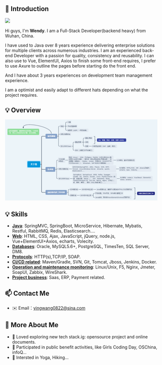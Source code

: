 ## 👋 Introduction


![](https://img.shields.io/static/v1?label=wechat&message=Hey_IsWendy&color=7BB32E&logo=wechat)

Hi guys, I'm **Wendy**. I am a Full-Stack Developer(backend heavy) from Wuhan, China.</br>

I have used to Java over 8 years experience delivering enterprise solutions for multiple clients across numerous industries. I am an experienced back-end Developer with a passion for quality, consistency and reusability. I can also use to Vue, ElementUI, Axios to finish some front-end requires, I prefer to use Axure to outline the pages before starting do the front end.</br>

And I have about 3 years experiences on development team management experience.</br>

I am a optimist and easily adapt to different hats depending on what the project requires.

## 💡 Overview
  ![aboutme](/aboutme.png)


## 💡 Skills

- [**Java**](https://github.com/WendyWongGirl): SpringMVC, SpringBoot, MicroService, Hibernate, Mybatis, Restful, RabbitMQ, Redis, Elasticsearch....
- [**Web**](https://github.com/WendyWongGirl): HTML, CSS, Ajax, JavaScript, jQuery, node.js, Vue+ElementUI+Axios, echarts, Volecity.
- [**Databases**](https://github.com/WendyWongGirl): Oracle, MySQL5.6+, PostgreSQL, TimesTen, SQL Server, DM8.
- [**Protocols**](https://github.com/WendyWongGirl): HTTP(s),TCP/IP, SOAP.
- [**CI/CD related**](https://github.com/WendyWongGirl): Maven/Gradle, SVN, Git, Tomcat, Jboss, Jenkins, Docker.
- [**Operation and maintenance monitoring**](https://github.com/WendyWongGirl): Linux/Unix, F5, Nginx, Jmeter, SoapUI, Zabbix, WireShark.
- [**Project business**](https://github.com/WendyWongGirl): Saas, ERP, Payment related.


## 📫 Contact Me

- ✉️ Email：yingwang0822@sina.com


## 🧐 More About Me 

- 🔭 Loved exploring new tech stack.ig: opensource project and online documents.
- 👯 Participated in public benefit activities, like Girls Coding Day, OSChina, infoQ...
- 🌱 Intersted in Yoga, Hiking...
